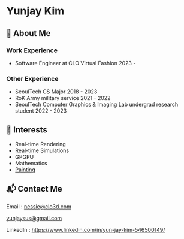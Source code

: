 # Yunjay Kim

## :elephant: About Me
### Work Experience
- Software Engineer at CLO Virtual Fashion 2023 -
### Other Experience
- SeoulTech CS Major 2018 - 2023  
- RoK Army military service 2021 - 2022  
- SeoulTech Computer Graphics & Imaging Lab undergrad research student 2022 - 2023

## :seedling: Interests
- Real-time Rendering
- Real-time Simulations
- GPGPU  
- Mathematics  
- [Painting](markdowns/paintingsByYJ.md)   

## :mailbox_with_mail: Contact Me
Email : 
nessie@clo3d.com

yunjaysus@gmail.com

LinkedIn : https://www.linkedin.com/in/yun-jay-kim-546500149/

<!--
-->
